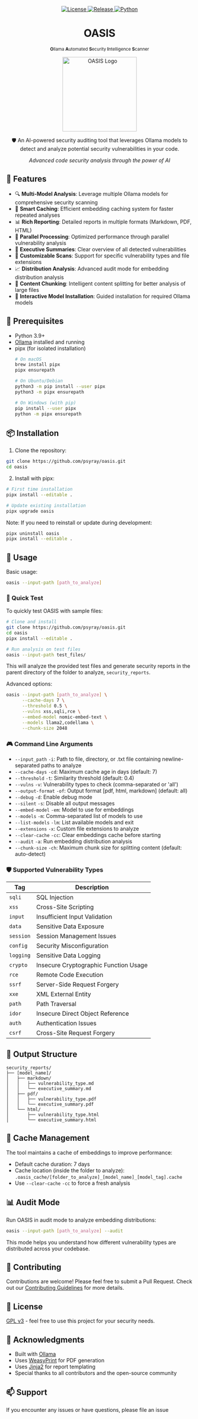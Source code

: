 <p align="center">
  <a href="https://github.com/psyray/oasis/blob/main/LICENSE">
    <img src="https://img.shields.io/github/license/psyray/oasis" alt="License">
  </a>
  <a href="https://github.com/psyray/oasis/releases">
    <img src="https://img.shields.io/github/v/release/psyray/oasis" alt="Release">
  </a>
  <a href="https://python.org">
    <img src="https://img.shields.io/badge/python-3.9+-blue.svg" alt="Python">
  </a>
</p>

<div align="center">
  <h1>OASIS</h1>
</div>
<p align="center">
  <small><strong>O</strong>llama <strong>A</strong>utomated <strong>S</strong>ecurity <strong>I</strong>ntelligence <strong>S</strong>canner</small>
</p>

<p align="center">
  <img src=".github/images/logo.webp" alt="OASIS Logo" width="200"/>
</p>

<p align="center">
  🛡️ An AI-powered security auditing tool that leverages Ollama models to detect and analyze potential security vulnerabilities in your code.
</p>

<p align="center">
  <em>Advanced code security analysis through the power of AI</em>
</p>

## 🌟 Features

- 🔍 **Multi-Model Analysis**: Leverage multiple Ollama models for comprehensive security scanning
- 💾 **Smart Caching**: Efficient embedding caching system for faster repeated analyses
- 📊 **Rich Reporting**: Detailed reports in multiple formats (Markdown, PDF, HTML)
- 🔄 **Parallel Processing**: Optimized performance through parallel vulnerability analysis
- 📝 **Executive Summaries**: Clear overview of all detected vulnerabilities
- 🎯 **Customizable Scans**: Support for specific vulnerability types and file extensions
- 📈 **Distribution Analysis**: Advanced audit mode for embedding distribution analysis
- 🔄 **Content Chunking**: Intelligent content splitting for better analysis of large files
- 🤖 **Interactive Model Installation**: Guided installation for required Ollama models

## 🚀 Prerequisites

- Python 3.9+
- [Ollama](https://ollama.ai) installed and running
- pipx (for isolated installation)
  ```bash
  # On macOS
  brew install pipx
  pipx ensurepath

  # On Ubuntu/Debian
  python3 -m pip install --user pipx
  python3 -m pipx ensurepath

  # On Windows (with pip)
  pip install --user pipx
  python -m pipx ensurepath
  ```

## 📦 Installation

1. Clone the repository:
```bash
git clone https://github.com/psyray/oasis.git
cd oasis
```

2. Install with pipx:
```bash
# First time installation
pipx install --editable .

# Update existing installation
pipx upgrade oasis
```

Note: If you need to reinstall or update during development:
```bash
pipx uninstall oasis
pipx install --editable .
```

## 🔧 Usage

Basic usage:
```bash
oasis --input-path [path_to_analyze]
```

### 🚀 Quick Test

To quickly test OASIS with sample files:
```bash
# Clone and install
git clone https://github.com/psyray/oasis.git
cd oasis
pipx install --editable .

# Run analysis on test files
oasis --input-path test_files/
```

This will analyze the provided test files and generate security reports in the parent directory of the folder to analyze, `security_reports`.

Advanced options:
```bash
oasis --input-path [path_to_analyze] \
      --cache-days 7 \
      --threshold 0.5 \
      --vulns xss,sqli,rce \
      --embed-model nomic-embed-text \
      --models llama2,codellama \
      --chunk-size 2048
```

### 🎮 Command Line Arguments

- `--input_path` `-i`: Path to file, directory, or .txt file containing newline-separated paths to analyze
- `--cache-days` `-cd`: Maximum cache age in days (default: 7)
- `--threshold` `-t`: Similarity threshold (default: 0.4)
- `--vulns` `-v`: Vulnerability types to check (comma-separated or 'all')
- `--output-format` `-of`: Output format [pdf, html, markdown] (default: all)
- `--debug` `-d`: Enable debug mode
- `--silent` `-s`: Disable all output messages
- `--embed-model` `-em`: Model to use for embeddings
- `--models` `-m`: Comma-separated list of models to use
- `--list-models` `-lm`: List available models and exit
- `--extensions` `-x`: Custom file extensions to analyze
- `--clear-cache` `-cc`: Clear embeddings cache before starting
- `--audit` `-a`: Run embedding distribution analysis
- `--chunk-size` `-ch`: Maximum chunk size for splitting content (default: auto-detect)

### 🛡️ Supported Vulnerability Types

| Tag | Description |
|-----|-------------|
| `sqli` | SQL Injection |
| `xss` | Cross-Site Scripting |
| `input` | Insufficient Input Validation |
| `data` | Sensitive Data Exposure |
| `session` | Session Management Issues |
| `config` | Security Misconfiguration |
| `logging` | Sensitive Data Logging |
| `crypto` | Insecure Cryptographic Function Usage |
| `rce` | Remote Code Execution |
| `ssrf` | Server-Side Request Forgery |
| `xxe` | XML External Entity |
| `path` | Path Traversal |
| `idor` | Insecure Direct Object Reference |
| `auth` | Authentication Issues |
| `csrf` | Cross-Site Request Forgery |

## 📁 Output Structure

```
security_reports/
├── [model_name]/
│   ├── markdown/
│   │   ├── vulnerability_type.md
│   │   └── executive_summary.md
│   ├── pdf/
│   │   ├── vulnerability_type.pdf
│   │   └── executive_summary.pdf
│   └── html/
│       ├── vulnerability_type.html
│       └── executive_summary.html
```

## 💾 Cache Management

The tool maintains a cache of embeddings to improve performance:
- Default cache duration: 7 days
- Cache location (inside the folder to analyze): `.oasis_cache/[folder_to_analyze]_[model_name]_[model_tag].cache`
- Use `--clear-cache` `-cc` to force a fresh analysis

## 📊 Audit Mode

Run OASIS in audit mode to analyze embedding distributions:
```bash
oasis --input-path [path_to_analyze] --audit
```

This mode helps you understand how different vulnerability types are distributed across your codebase.

## 🤝 Contributing

Contributions are welcome! Please feel free to submit a Pull Request. Check out our [Contributing Guidelines](CONTRIBUTING.md) for more details.

## 📄 License

[GPL v3](LICENSE) - feel free to use this project for your security needs.

## 🙏 Acknowledgments

- Built with [Ollama](https://ollama.ai)
- Uses [WeasyPrint](https://weasyprint.org/) for PDF generation
- Uses [Jinja2](https://jinja.palletsprojects.com/) for report templating
- Special thanks to all contributors and the open-source community

## 📫 Support

If you encounter any issues or have questions, please file an issue

